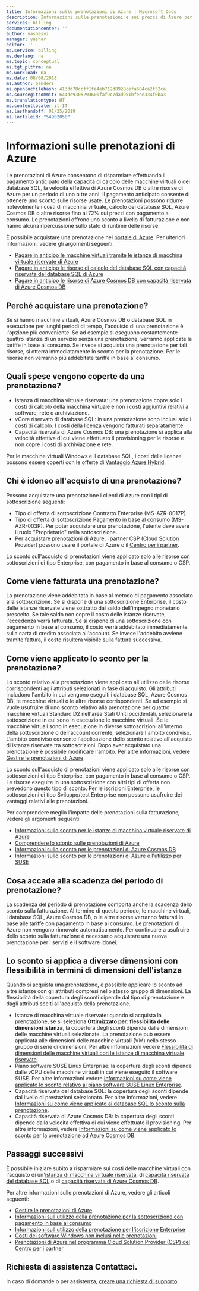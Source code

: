```yaml
---
title: Informazioni sulle prenotazioni di Azure | Microsoft Docs
description: Informazioni sulle prenotazioni e sui prezzi di Azure per risparmiare sui costi di macchine virtuali, database SQL, Azure Cosmos DB e altre risorse.
services: billing
documentationcenter: ''
author: yashesvi
manager: yashar
editor: ''
ms.service: billing
ms.devlang: na
ms.topic: conceptual
ms.tgt_pltfrm: na
ms.workload: na
ms.date: 08/08/2018
ms.author: banders
ms.openlocfilehash: 4133d78ccff1fa4eb712d8928cefa604ca2f52ca
ms.sourcegitcommit: 644de9305293600faf9c7dad951bfeee334f0ba3
ms.translationtype: HT
ms.contentlocale: it-IT
ms.lasthandoff: 01/25/2019
ms.locfileid: "54902058"
---
```

# <a name="what-are-azure-reservations"></a>Informazioni sulle prenotazioni di Azure

Le prenotazioni di Azure consentono di risparmiare effettuando il pagamento anticipato della capacità di calcolo delle macchine virtuali o dei database SQL, la velocità effettiva di Azure Cosmos DB o altre risorse di Azure per un periodo di uno o tre anni. Il pagamento anticipato consente di ottenere uno sconto sulle risorse usate. Le prenotazioni possono ridurre notevolmente i costi di macchina virtuale, calcolo dei database SQL, Azure Cosmos DB o altre risorse fino al 72% sui prezzi con pagamento a consumo. Le prenotazioni offrono uno sconto a livello di fatturazione e non hanno alcuna ripercussione sullo stato di runtime delle risorse.

È possibile acquistare una prenotazione nel [portale di Azure](https://aka.ms/reservations). Per ulteriori informazioni, vedere gli argomenti seguenti:

- [Pagare in anticipo le macchine virtuali tramite le istanze di macchina virtuale riservate di Azure](../virtual-machines/windows/prepay-reserved-vm-instances.md)
- [Pagare in anticipo le risorse di calcolo del database SQL con capacità riservata del database SQL di Azure](../sql-database/sql-database-reserved-capacity.md)
- [Pagare in anticipo le risorse di Azure Cosmos DB con capacità riservata di Azure Cosmos DB](../cosmos-db/cosmos-db-reserved-capacity.md)

## <a name="why-should-i-buy-a-reservation"></a>Perché acquistare una prenotazione?

Se si hanno macchine virtuali, Azure Cosmos DB o database SQL in esecuzione per lunghi periodi di tempo, l'acquisto di una prenotazione è l'opzione più conveniente. Se ad esempio si eseguono costantemente quattro istanze di un servizio senza una prenotazione, verranno applicate le tariffe in base al consumo. Se invece si acquista una prenotazione per tali risorse, si otterrà immediatamente lo sconto per la prenotazione. Per le risorse non verranno più addebitate tariffe in base al consumo.

## <a name="what-charges-does-a-reservation-cover"></a>Quali spese vengono coperte da una prenotazione?

- Istanza di macchina virtuale riservata: una prenotazione copre solo i costi di calcolo della macchina virtuale e non i costi aggiuntivi relativi a software, rete o archiviazione.
- vCore riservato di database SQL: in una prenotazione sono inclusi solo i costi di calcolo. I costi della licenza vengono fatturati separatamente.
- Capacità riservata di Azure Cosmos DB: una prenotazione si applica alla velocità effettiva di cui viene effettuato il provisioning per le risorse e non copre i costi di archiviazione e rete. 

Per le macchine virtuali Windows e il database SQL, i costi delle licenze possono essere coperti con le offerte di [Vantaggio Azure Hybrid](https://azure.microsoft.com/pricing/hybrid-benefit/).

## <a name="whos-eligible-to-purchase-a-reservation"></a>Chi è idoneo all'acquisto di una prenotazione?

Possono acquistare una prenotazione i clienti di Azure con i tipi di sottoscrizione seguenti:

- Tipo di offerta di sottoscrizione Contratto Enterprise (MS-AZR-0017P).
- Tipo di offerta di sottoscrizione [Pagamento in base al consumo](https://azure.microsoft.com/offers/ms-azr-0003p/) (MS-AZR-003P). Per poter acquistare una prenotazione, l'utente deve avere il ruolo "Proprietario" nella sottoscrizione.
- Per acquistare prenotazioni di Azure, i partner CSP (Cloud Solution Provider) possono usare il portale di Azure o il [Centro per i partner](https://docs.microsoft.com/partner-center/azure-reservations).

Lo sconto sull'acquisto di prenotazioni viene applicato solo alle risorse con sottoscrizioni di tipo Enterprise, con pagamento in base al consumo o CSP.

## <a name="how-is-a-reservation-billed"></a>Come viene fatturata una prenotazione?

La prenotazione viene addebitata in base al metodo di pagamento associato alla sottoscrizione. Se si dispone di una sottoscrizione Enterprise, il costo delle istanze riservate viene sottratto dal saldo dell'impegno monetario prescelto. Se tale saldo non copre il costo delle istanze riservate, l'eccedenza verrà fatturata. Se si dispone di una sottoscrizione con pagamento in base al consumo, il costo verrà addebitato immediatamente sulla carta di credito associata all'account. Se invece l'addebito avviene tramite fattura, il costo risulterà visibile sulla fattura successiva.

## <a name="how-is-the-reservation-discount-applied"></a>Come viene applicato lo sconto per la prenotazione?

Lo sconto relativo alla prenotazione viene applicato all'utilizzo delle risorse corrispondenti agli attributi selezionati in fase di acquisto. Gli attributi includono l'ambito in cui vengono eseguiti i database SQL, Azure Cosmos DB, le macchine virtuali o le altre risorse corrispondenti. Se ad esempio si vuole usufruire di uno sconto relativo alla prenotazione per quattro macchine virtuali Standard D2 nell'area Stati Uniti occidentali, selezionare la sottoscrizione in cui sono in esecuzione le macchine virtuali. Se le macchine virtuali sono in esecuzione in diverse sottoscrizioni all'interno della sottoscrizione o dell'account corrente, selezionare l'ambito condiviso. L'ambito condiviso consente l'applicazione dello sconto relativo all'acquisto di istanze riservate tra sottoscrizioni. Dopo aver acquistato una prenotazione è possibile modificare l'ambito. Per altre informazioni, vedere [Gestire le prenotazioni di Azure](billing-manage-reserved-vm-instance.md).

Lo sconto sull'acquisto di prenotazioni viene applicato solo alle risorse con sottoscrizioni di tipo Enterprise, con pagamento in base al consumo o CSP. Le risorse eseguite in una sottoscrizione con altri tipi di offerta non prevedono questo tipo di sconto. Per le iscrizioni Enterprise, le sottoscrizioni di tipo Sviluppo/test Enterprise non possono usufruire dei vantaggi relativi alle prenotazioni.

Per comprendere meglio l'impatto delle prenotazioni sulla fatturazione, vedere gli argomenti seguenti:

-  [Informazioni sullo sconto per le istanze di macchina virtuale riservate di Azure](billing-understand-vm-reservation-charges.md)
- [Comprendere lo sconto sulle prenotazioni di Azure](billing-understand-vm-reservation-charges.md)
- [Informazioni sullo sconto per le prenotazioni di Azure Cosmos DB](billing-understand-cosmosdb-reservation-charges.md)
- [Informazioni sullo sconto per le prenotazioni di Azure e l'utilizzo per SUSE](billing-understand-suse-reservation-charges.md)

## <a name="what-happens-when-the-reservation-term-expires"></a>Cosa accade alla scadenza del periodo di prenotazione?

La scadenza del periodo di prenotazione comporta anche la scadenza dello sconto sulla fatturazione. Al termine di questo periodo, le macchine virtuali, i database SQL, Azure Cosmos DB, o le altre risorse verranno fatturati in base alle tariffe con pagamento in base al consumo. Le prenotazioni di Azure non vengono rinnovate automaticamente. Per continuare a usufruire dello sconto sulla fatturazione è necessario acquistare una nuova prenotazione per i servizi e il software idonei.

## <a name="discount-applies-to-different-sizes-with-instance-size-flexibility"></a>Lo sconto si applica a diverse dimensioni con flessibilità in termini di dimensioni dell'istanza

Quando si acquista una prenotazione, è possibile applicare lo sconto ad altre istanze con gli attributi compresi nello stesso gruppo di dimensioni. La flessibilità della copertura degli sconti dipende dal tipo di prenotazione e dagli attributi scelti all'acquisto della prenotazione.

- Istanze di macchina virtuale riservate: quando si acquista la prenotazione, se si seleziona **Ottimizzato per**: **flessibilità delle dimensioni istanza**, la copertura degli sconti dipende dalle dimensioni delle macchine virtuali selezionate. La prenotazione può essere applicata alle dimensioni delle macchine virtuali (VM) nello stesso gruppo di serie di dimensioni. Per altre informazioni vedere [Flessibilità di dimensioni delle macchine virtuali con le istanze di macchina virtuale riservate](../virtual-machines/windows/reserved-vm-instance-size-flexibility.md).
- Piano software SUSE Linux Enterprise: la copertura degli sconti dipende dalle vCPU delle macchine virtuali in cui viene eseguito il software SUSE. Per altre informazioni vedere [Informazioni su come viene applicato lo sconto relativo al piano software SUSE Linux Enterprise](billing-understand-suse-reservation-charges.md).
- Capacità riservata del database SQL: la copertura degli sconti dipende dal livello di prestazioni selezionato. Per altre informazioni, vedere [Informazioni su come viene applicato ai database SQL lo sconto sulla prenotazione](billing-understand-reservation-charges.md).
- Capacità riservata di Azure Cosmos DB: la copertura degli sconti dipende dalla velocità effettiva di cui viene effettuato il provisioning. Per altre informazioni, vedere [Informazioni su come viene applicato lo sconto per la prenotazione ad Azure Cosmos DB](billing-understand-cosmosdb-reservation-charges.md).

## <a name="next-steps"></a>Passaggi successivi

È possibile iniziare subito a risparmiare sui costi delle macchine virtuali con l'acquisto di un'[istanza di macchina virtuale riservata](../virtual-machines/windows/prepay-reserved-vm-instances.md), di [capacità riservata del database SQL](../sql-database/sql-database-reserved-capacity.md) o di [capacità riservata di Azure Cosmos DB](../cosmos-db/cosmos-db-reserved-capacity.md).

Per altre informazioni sulle prenotazioni di Azure, vedere gli articoli seguenti:

- [Gestire le prenotazioni di Azure](billing-manage-reserved-vm-instance.md)
- [Informazioni sull'utilizzo della prenotazione per la sottoscrizione con pagamento in base al consumo](billing-understand-reserved-instance-usage.md)
- [Informazioni sull'utilizzo della prenotazione per l'iscrizione Enterprise](billing-understand-reserved-instance-usage-ea.md)
- [Costi del software Windows non inclusi nelle prenotazioni](billing-reserved-instance-windows-software-costs.md)
- [Prenotazioni di Azure nel programma Cloud Solution Provider (CSP) del Centro per i partner](https://docs.microsoft.com/partner-center/azure-reservations)

## <a name="need-help-contact-us"></a>Richiesta di assistenza Contattaci.

In caso di domande o per assistenza, [creare una richiesta di supporto](https://portal.azure.com/#blade/Microsoft_Azure_Support/HelpAndSupportBlade/newsupportrequest).

